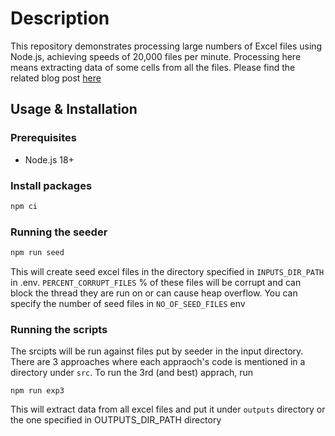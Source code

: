# Description

This repository demonstrates  processing large numbers of Excel files using Node.js, achieving speeds of 20,000 files per minute. Processing here means extracting data of some cells from all the files. Please find the related blog post [here](https://blog.dumbbellcode.in/reading-20k-excel-files-per-minute-with-node)

## Usage & Installation

### Prerequisites
- Node.js 18+


### Install packages
```sh
npm ci
```

### Running the seeder 

```sh
npm run seed
```
This will create seed excel files in the directory specified in `INPUTS_DIR_PATH` in .env. `PERCENT_CORRUPT_FILES` % of these files will be corrupt and can block the thread they are run on or can cause heap overflow. You can specify the number of seed files in `NO_OF_SEED_FILES` env

### Running the scripts 

The srcipts will be run against files put by seeder in the input directory. There are 3 approaches where each appraoch's code is mentioned in a directory under `src`. 
To run the 3rd (and best) apprach, run

```
npm run exp3
```

This will extract data from all excel files and put it under `outputs` directory or the one specified in OUTPUTS_DIR_PATH directory
